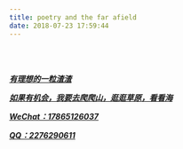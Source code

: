 ```yaml
---
title: poetry and the far afield
date: 2018-07-23 17:59:44
---
```

<br><br>

***<u>有理想的一粒渣渣</u>***

***<u>如果有机会，我要去爬爬山，逛逛草原，看看海</u>***

***<u>WeChat：17865126037</u>***

***<u>QQ：2276290611</u>***

